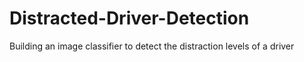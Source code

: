 # Distracted-Driver-Detection
Building an image classifier to detect the distraction levels of a driver
